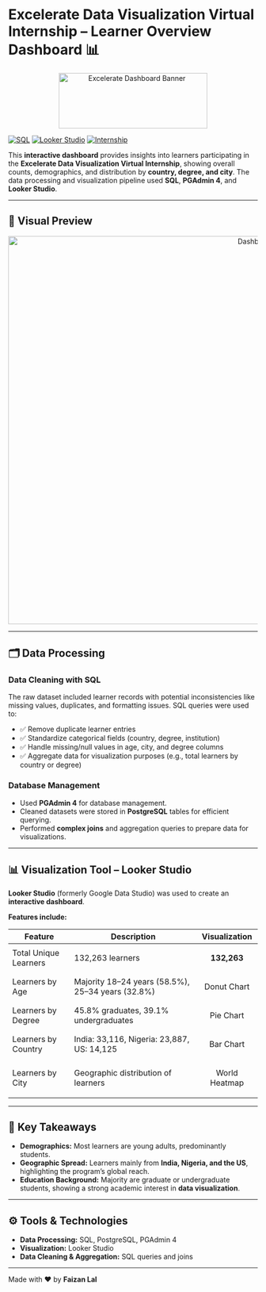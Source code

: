 # Excelerate Data Visualization Virtual Internship – Learner Overview Dashboard 📊

<p align="center">
  <img width="300" height="112" src="https://github.com/user-attachments/assets/b980519a-c3f5-4cff-9769-0ad53abdba34" alt="Excelerate Dashboard Banner">
</p>

[![SQL](https://img.shields.io/badge/SQL-PostgreSQL-blue)](https://www.postgresql.org/)
[![Looker Studio](https://img.shields.io/badge/Looker_Studio-Visualization-green)](https://lookerstudio.google.com/)
[![Internship](https://img.shields.io/badge/Internship-Virtual-orange)](#)

This **interactive dashboard** provides insights into learners participating in the **Excelerate Data Visualization Virtual Internship**, showing overall counts, demographics, and distribution by **country, degree, and city**. The data processing and visualization pipeline used **SQL**, **PGAdmin 4**, and **Looker Studio**.  

---

## 📸 Visual Preview
<p align="center">
  <img width="1040" height="783" src="https://github.com/user-attachments/assets/96fa9c46-1556-4e10-a613-4c305db28939" alt="Dashboard Preview">
</p>

---

## 🗂 Data Processing

### Data Cleaning with SQL
The raw dataset included learner records with potential inconsistencies like missing values, duplicates, and formatting issues. SQL queries were used to:  

- ✅ Remove duplicate learner entries  
- ✅ Standardize categorical fields (country, degree, institution)  
- ✅ Handle missing/null values in age, city, and degree columns  
- ✅ Aggregate data for visualization purposes (e.g., total learners by country or degree)  

### Database Management
- Used **PGAdmin 4** for database management.  
- Cleaned datasets were stored in **PostgreSQL** tables for efficient querying.  
- Performed **complex joins** and aggregation queries to prepare data for visualizations.  

---

## 📊 Visualization Tool – Looker Studio
**Looker Studio** (formerly Google Data Studio) was used to create an **interactive dashboard**.  

**Features include:**  

| Feature | Description | Visualization |
|---------|-------------|---------------|
| Total Unique Learners | 132,263 learners | <p align="center"><strong>132,263</strong></p> |
| Learners by Age | Majority 18–24 years (58.5%), 25–34 years (32.8%) | <p align="center">Donut Chart</p> |
| Learners by Degree | 45.8% graduates, 39.1% undergraduates | <p align="center">Pie Chart</p> |
| Learners by Country | India: 33,116, Nigeria: 23,887, US: 14,125 | <p align="center">Bar Chart</p> |
| Learners by City | Geographic distribution of learners | <p align="center">World Heatmap</p> |

---

## 🔑 Key Takeaways

- **Demographics:** Most learners are young adults, predominantly students.  
- **Geographic Spread:** Learners mainly from **India, Nigeria, and the US**, highlighting the program’s global reach.  
- **Education Background:** Majority are graduate or undergraduate students, showing a strong academic interest in **data visualization**.  

---

## ⚙️ Tools & Technologies
- **Data Processing:** SQL, PostgreSQL, PGAdmin 4  
- **Visualization:** Looker Studio  
- **Data Cleaning & Aggregation:** SQL queries and joins  

---

Made with ❤️ by **Faizan Lal**
